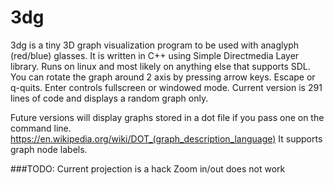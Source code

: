 # 3dg
3dg is a tiny 3D graph visualization program to be used with anaglyph (red/blue) glasses.  It is written in C++ using Simple Directmedia Layer library.  Runs on linux and most likely on anything else that supports SDL.  You can rotate the graph around 2 axis by pressing arrow keys.  Escape or q-quits.  Enter controls fullscreen or windowed mode.  Current version is 291 lines of code and displays a random graph only.

Future versions will display graphs stored in a dot file if you pass one on the command line. 
https://en.wikipedia.org/wiki/DOT_(graph_description_language) 
It supports graph node labels.

###TODO:
Current projection is a hack
Zoom in/out does not work
